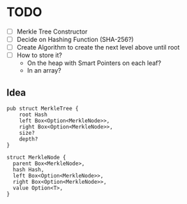 # TODO

- [ ] Merkle Tree Constructor
- [ ] Decide on Hashing Function (SHA-256?)
- [ ] Create Algorithm to create the next level above until root
- [ ] How to store it?
  - On the heap with Smart Pointers on each leaf?
  - In an array?


## Idea

```
pub struct MerkleTree {
    root Hash
    left Box<Option<MerkleNode>>,
    right Box<Option<MerkleNode>>,
    size?
    depth?
}
```

```
struct MerkleNode {
  parent Box<MerkleNode>,
  hash Hash,
  left Box<Option<MerkleNode>>,
  right Box<Option<MerkleNode>>,
  value Option<T>,
}
```

